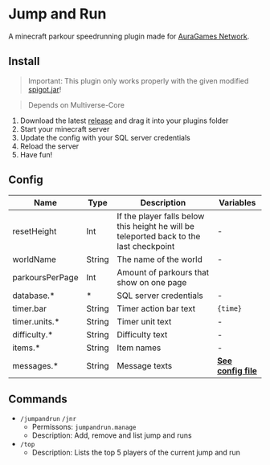 # Jump and Run

A minecraft parkour speedrunning plugin made for [AuraGames Network](https://laby.net/server/auragames).

## Install

> Important: This plugin only works properly with the given modified [spigot.jar](https://github.com/7rebux/jump-and-run/blob/main/_server/spigot-1.8.8-edit.jar)!

> Depends on Multiverse-Core

1. Download the latest [release](https://github.com/7rebux/jump-and-run/releases/download/2.0.0/JumpAndRun.jar) and drag it into your plugins folder
2. Start your minecraft server
3. Update the config with your SQL server credentials
4. Reload the server
5. Have fun!

## Config

Name | Type | Description | Variables
--- | --- | --- | ---
resetHeight | Int | If the player falls below this height he will be teleported back to the last checkpoint | -
worldName | String | The name of the world | -
parkoursPerPage | Int | Amount of parkours that show on one page
database.* | * | SQL server credentials | -
timer.bar | String | Timer action bar text | `{time}`
timer.units.* | String | Timer unit text | -
difficulty.* | String | Difficulty text | -
items.* | String | Item names | -
messages.* | String | Message texts | [**See config file**](https://github.com/7rebux/jump-and-run/blob/main/src/main/kotlin/net/rebux/jumpandrun/config/PluginConfig.kt)


## Commands

- `/jumpandrun` `/jnr`
  - Permissons: `jumpandrun.manage`
  - Description: Add, remove and list jump and runs
- `/top`
  - Description: Lists the top 5 players of the current jump and run
